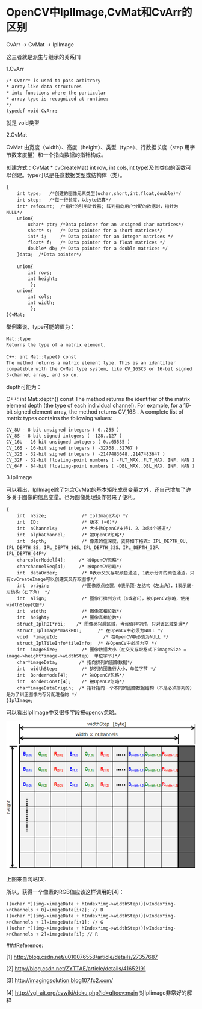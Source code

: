 OpenCV中IplImage,CvMat和CvArr的区别
====

CvArr -> CvMat -> IplImage

这三者就是派生与继承的关系[1]

1.CvArr

	/* CvArr* is used to pass arbitrary
	* array-like data structures
	* into functions where the particular
	* array type is recognized at runtime:
	*/
	typedef void CvArr;

就是 void类型 

2.CvMat

CvMat 由宽度（width）、高度（height）、类型（type）、行数据长度（step 用字节数来度量）和一个指向数据的指针构成。

创建方式：CvMat * cvCreateMat( int row, int cols,int type)及其类似的函数可以创建。type可以是任意数据类型或结构体（类）。

	{
		int type;	/*创建的图像元素类型(uchar,short,int,float,double)*/
		int step;	/*每一行长度，以byte记算*/
		int* refcount;	/*指针的引用计数器; 阵列指向用户分配的数据时，指针为 NULL*/
		union{
			uchar* ptr;	/*Data pointer for an unsigned char matrices*/
			short* s;	/* Data pointer for a short matrices*/
			int* i;		/* Data pointer for an integer matrices */
			float* f;	/* Data pointer for a float matrices */
			double* db;	/* Data pointer for a double matrices */
		}data;	/*Data pointer*/

		union{
			int rows;
			int height;
		     };
		union{
			int cols;
			int width;
		     };
	}CvMat;

举例来说，type可能的值为：

	Mat::type
	Returns the type of a matrix element.

	C++: int Mat::type() const
	The method returns a matrix element type. This is an identifier compatible with the CvMat type system, like CV_16SC3 or 16-bit signed 3-channel array, and so on.
	
depth可能为：

C++: int Mat::depth() const
The method returns the identifier of the matrix element depth (the type of each individual channel). For example, for a 16-bit signed element array, the method returns CV_16S . A complete list of matrix types contains the following values:

	CV_8U - 8-bit unsigned integers ( 0..255 )
	CV_8S - 8-bit signed integers ( -128..127 )
	CV_16U - 16-bit unsigned integers ( 0..65535 )
	CV_16S - 16-bit signed integers ( -32768..32767 )
	CV_32S - 32-bit signed integers ( -2147483648..2147483647 )
	CV_32F - 32-bit floating-point numbers ( -FLT_MAX..FLT_MAX, INF, NAN )
	CV_64F - 64-bit floating-point numbers ( -DBL_MAX..DBL_MAX, INF, NAN )


3.IplImage

可以看出，IplImage除了包含CvMat的基本矩阵成员变量之外，还自己增加了许多关于图像的信息变量。也为图像处理操作带来了便利。


	{
	    int  nSize;             /* IplImage大小 */
	    int  ID;                /* 版本 (=0)*/
	    int  nChannels;         /* 大多数OpenCV支持1、2、3或4个通道*/
	    int  alphaChannel;      /* 被OpenCV忽略*/
	    int  depth;             /* 像素的位深度，支持如下格式: IPL_DEPTH_8U、IPL_DEPTH_8S, IPL_DEPTH_16S、IPL_DEPTH_32S、IPL_DEPTH_32F、IPL_DEPTH_64F*/
	    charcolorModel[4];     /* 被OpenCV忽略*/
	    charchannelSeq[4];     /* 被OpenCV忽略*/
	    int  dataOrder;         /* 0表示交叉存取颜色通道, 1表示分开的颜色通道，只有cvCreateImage可以创建交叉存取图像*/
	    int  origin;            /*图像原点位置，0表示顶-左结构（左上角），1表示底-左结构（右下角） */
	    int  align;             /* 图像行排列方式（4或者8），被OpenCV忽略，使用widthStep代替*/
	    int  width;             /* 图像宽相位数*/
	    int  height;            /* 图像高相位数*/
	    struct_IplROI*roi;    /* 图像感兴趣区域，当该值非空时，只对该区域处理*/
	    struct_IplImage*maskROI;      /* 在OpenCV中必须为NULL */
	    void  *imageId;                 /* 在OpenCV中必须为NULL */
	    struct_IplTileInfo*tileInfo;  /* 在OpenCV中必须为空 */
	    int  imageSize;         /* 图像数据大小（在交叉存取格式下imageSize = image->height*image->widthStep） 单位字节)*/
	    char*imageData;        /* 指向排列的图像数据*/
	    int  widthStep;         /* 排列的图像行大小，单位字节 */
	    int  BorderMode[4];     /* 被OpenCV忽略*/
	    int  BorderConst[4];    /* 被OpenCV忽略*/
	    char*imageDataOrigin;  /* 指针指向一个不同的图像数据结构（不是必须排列的） 是为了纠正图像内存分配准备的 */
	}IplImage;

可以看出IplImage中又很多字段被opencv忽略。

![image](imgs/iplimage2.png)

上图来自网站[3].

所以，获得一个像素的RGB值应该这样调用的[4]：

	((uchar *)(img->imageData + hIndex*img->widthStep))[wIndex*img->nChannels + 0]=imageData[i+2]; // B
	((uchar *)(img->imageData + hIndex*img->widthStep))[wIndex*img->nChannels + 1]=imageData[i+1]; // G
	((uchar *)(img->imageData + hIndex*img->widthStep))[wIndex*img->nChannels + 2]=imageData[i]; // R

###Reference:

[1] http://blog.csdn.net/u010076558/article/details/27357687

[2] http://blog.csdn.net/ZYTTAE/article/details/41652191

[3] http://imagingsolution.blog107.fc2.com/

[4] http://vgl-ait.org/cvwiki/doku.php?id=gltocv:main 对Iplimage非常好的解释







